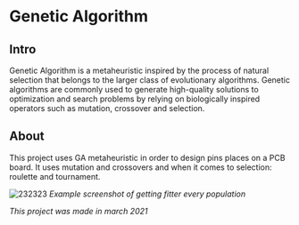 # Genetic Algorithm

## Intro
Genetic Algorithm is a metaheuristic inspired by the process of natural selection that belongs to the larger class of evolutionary algorithms. Genetic algorithms are commonly used to generate high-quality solutions to optimization and search problems by relying on biologically inspired operators such as mutation, crossover and selection.

## About
This project uses GA metaheuristic in order to design pins places on a PCB board. It uses mutation and crossovers and when it comes to selection: roulette and tournament. 

![232323](https://user-images.githubusercontent.com/42720598/112032179-67c20800-8b3c-11eb-9009-db295753a6a8.png)
*Example screenshot of getting fitter every population*

*This project was made in march 2021*

